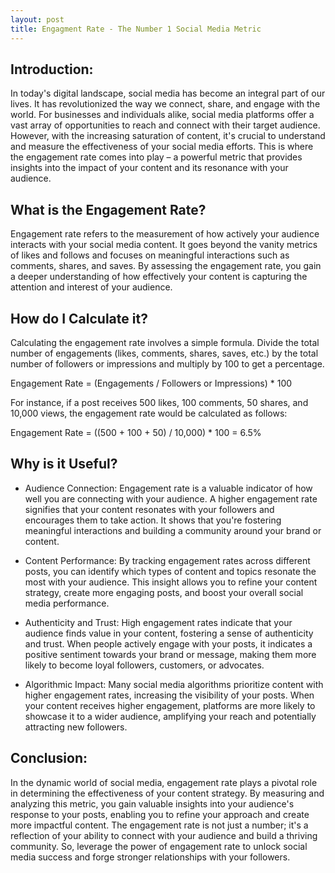 ```yaml
---
layout: post
title: Engagment Rate - The Number 1 Social Media Metric
---
```


## Introduction:
In today's digital landscape, social media has become an integral part of our lives. It has revolutionized the way we connect, share, and engage with the world. For businesses and individuals alike, social media platforms offer a vast array of opportunities to reach and connect with their target audience. However, with the increasing saturation of content, it's crucial to understand and measure the effectiveness of your social media efforts. This is where the engagement rate comes into play – a powerful metric that provides insights into the impact of your content and its resonance with your audience.

## What is the Engagement Rate?
Engagement rate refers to the measurement of how actively your audience interacts with your social media content. It goes beyond the vanity metrics of likes and follows and focuses on meaningful interactions such as comments, shares, and saves. By assessing the engagement rate, you gain a deeper understanding of how effectively your content is capturing the attention and interest of your audience.

## How do I Calculate it?
Calculating the engagement rate involves a simple formula. Divide the total number of engagements (likes, comments, shares, saves, etc.) by the total number of followers or impressions and multiply by 100 to get a percentage.

Engagement Rate = (Engagements / Followers or Impressions) * 100

For instance, if a post receives 500 likes, 100 comments, 50 shares, and 10,000 views, the engagement rate would be calculated as follows:

Engagement Rate = ((500 + 100 + 50) / 10,000) * 100 = 6.5%

## Why is it Useful?

- Audience Connection: Engagement rate is a valuable indicator of how well you are connecting with your audience. A higher engagement rate signifies that your content resonates with your followers and encourages them to take action. It shows that you're fostering meaningful interactions and building a community around your brand or content.

- Content Performance: By tracking engagement rates across different posts, you can identify which types of content and topics resonate the most with your audience. This insight allows you to refine your content strategy, create more engaging posts, and boost your overall social media performance.

- Authenticity and Trust: High engagement rates indicate that your audience finds value in your content, fostering a sense of authenticity and trust. When people actively engage with your posts, it indicates a positive sentiment towards your brand or message, making them more likely to become loyal followers, customers, or advocates.

- Algorithmic Impact: Many social media algorithms prioritize content with higher engagement rates, increasing the visibility of your posts. When your content receives higher engagement, platforms are more likely to showcase it to a wider audience, amplifying your reach and potentially attracting new followers.

## Conclusion:
In the dynamic world of social media, engagement rate plays a pivotal role in determining the effectiveness of your content strategy. By measuring and analyzing this metric, you gain valuable insights into your audience's response to your posts, enabling you to refine your approach and create more impactful content. The engagement rate is not just a number; it's a reflection of your ability to connect with your audience and build a thriving community. So, leverage the power of engagement rate to unlock social media success and forge stronger relationships with your followers.